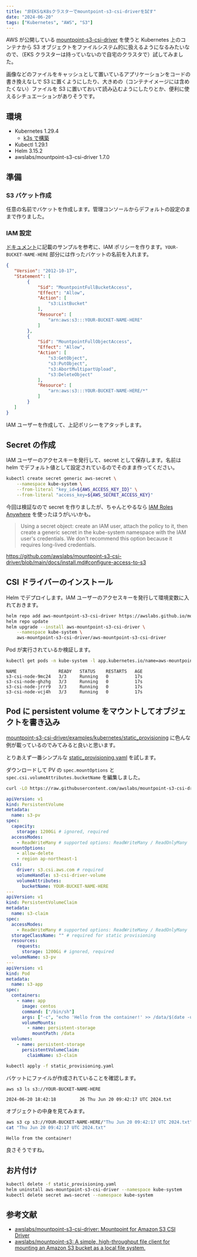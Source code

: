 ```yaml
---
title: "非EKSなK8sクラスターでmountpoint-s3-csi-driverを試す"
date: "2024-06-20"
tags: ["Kubernetes", "AWS", "S3"]
---
```


AWS が公開している [mountpoint-s3-csi-driver](https://github.com/awslabs/mountpoint-s3-csi-driver) を使うと Kubernetes 上のコンテナから S3 オブジェクトをファイルシステム的に扱えるようになるみたいなので、（EKS クラスターは持っていないので自宅のクラスタで）試してみました。

画像などのファイルをキャッシュとして置いているアプリケーションをコードの書き換えなしで S3 に置くようにしたり、大きめの（コンテナイメージには含めたくない）ファイルを S3 に置いておいて読み込むようにしたりとか、便利に使えるシチュエーションがありそうです。

## 環境

* Kubernetes 1.29.4
  * [k3s で構築](/posts/2023/06/k3s-setup)
* Kubectl 1.29.1
* Helm 3.15.2
* awslabs/mountpoint-s3-csi-driver 1.7.0

## 準備

### S3 バケット作成

任意の名前でバケットを作成します。管理コンソールからデフォルトの設定のままで作りました。

### IAM 設定

[ドキュメント](https://github.com/awslabs/mountpoint-s3/blob/main/doc/CONFIGURATION.md#iam-permissions)に記載のサンプルを参考に、IAM ポリシーを作ります。`YOUR-BUCKET-NAME-HERE` 部分には作ったバケットの名前を入れます。

```json
{
   "Version": "2012-10-17",
   "Statement": [
        {
            "Sid": "MountpointFullBucketAccess",
            "Effect": "Allow",
            "Action": [
                "s3:ListBucket"
            ],
            "Resource": [
                "arn:aws:s3:::YOUR-BUCKET-NAME-HERE"
            ]
        },
        {
            "Sid": "MountpointFullObjectAccess",
            "Effect": "Allow",
            "Action": [
                "s3:GetObject",
                "s3:PutObject",
                "s3:AbortMultipartUpload",
                "s3:DeleteObject"
            ],
            "Resource": [
                "arn:aws:s3:::YOUR-BUCKET-NAME-HERE/*"
            ]
        }
   ]
}
```

IAM ユーザーを作成して、上記ポリシーをアタッチします。

## Secret の作成

IAM ユーザーのアクセスキーを発行して、secret として保存します。名前は helm でデフォルト値として設定されているのでそのまま作ってください。

```sh
kubectl create secret generic aws-secret \
    --namespace kube-system \
    --from-literal "key_id=${AWS_ACCESS_KEY_ID}" \
    --from-literal "access_key=${AWS_SECRET_ACCESS_KEY}"
```

今回は検証なので secret を作りましたが、ちゃんとやるなら [IAM Roles Anywhere](https://aws.amazon.com/jp/blogs/news/extend-aws-iam-roles-to-workloads-outside-of-aws-with-iam-roles-anywhere/) を使ったほうがいいかも。

> Using a secret object: create an IAM user, attach the policy to it, then create a generic secret in the kube-system namespace with the IAM user's credentials. We don't recommend this option because it requires long-lived credentials.

https://github.com/awslabs/mountpoint-s3-csi-driver/blob/main/docs/install.md#configure-access-to-s3

## CSI ドライバーのインストール

Helm でデプロイします。IAM ユーザーのアクセスキーを発行して環境変数に入れておきます。

```sh
helm repo add aws-mountpoint-s3-csi-driver https://awslabs.github.io/mountpoint-s3-csi-driver
helm repo update
helm upgrade --install aws-mountpoint-s3-csi-driver \
    --namespace kube-system \
    aws-mountpoint-s3-csi-driver/aws-mountpoint-s3-csi-driver
```

Pod が実行されているか検証します。

```sh
kubectl get pods -n kube-system -l app.kubernetes.io/name=aws-mountpoint-s3-csi-driver
```

```
NAME                READY   STATUS    RESTARTS   AGE
s3-csi-node-9mc24   3/3     Running   0          17s
s3-csi-node-ghzhg   3/3     Running   0          17s
s3-csi-node-jrrr9   3/3     Running   0          17s
s3-csi-node-vcj4h   3/3     Running   0          17s
```

## Pod に persistent volume をマウントしてオブジェクトを書き込み

[mountpoint-s3-csi-driver/examples/kubernetes/static_provisioning](https://github.com/awslabs/mountpoint-s3-csi-driver/tree/main/examples/kubernetes/static_provisioning) に色んな例が載っているのでみてみると良いと思います。

とりあえず一番シンプルな [static_provisioning.yaml](https://github.com/awslabs/mountpoint-s3-csi-driver/blob/main/examples/kubernetes/static_provisioning/static_provisioning.yaml) を試します。

ダウンロードして PV の `spec.mountOptions` と `spec.csi.volumeAttributes.bucketName` を編集しました。

```sh
curl -LO https://raw.githubusercontent.com/awslabs/mountpoint-s3-csi-driver/main/examples/kubernetes/static_provisioning/static_provisioning.yaml
```

```yaml
apiVersion: v1
kind: PersistentVolume
metadata:
  name: s3-pv
spec:
  capacity:
    storage: 1200Gi # ignored, required
  accessModes:
    - ReadWriteMany # supported options: ReadWriteMany / ReadOnlyMany
  mountOptions:
    - allow-delete
    - region ap-northeast-1
  csi:
    driver: s3.csi.aws.com # required
    volumeHandle: s3-csi-driver-volume
    volumeAttributes:
      bucketName: YOUR-BUCKET-NAME-HERE
---
apiVersion: v1
kind: PersistentVolumeClaim
metadata:
  name: s3-claim
spec:
  accessModes:
    - ReadWriteMany # supported options: ReadWriteMany / ReadOnlyMany
  storageClassName: "" # required for static provisioning
  resources:
    requests:
      storage: 1200Gi # ignored, required
  volumeName: s3-pv
---
apiVersion: v1
kind: Pod
metadata:
  name: s3-app
spec:
  containers:
    - name: app
      image: centos
      command: ["/bin/sh"]
      args: ["-c", "echo 'Hello from the container!' >> /data/$(date -u).txt; tail -f /dev/null"]
      volumeMounts:
        - name: persistent-storage
          mountPath: /data
  volumes:
    - name: persistent-storage
      persistentVolumeClaim:
        claimName: s3-claim
```

```sh
kubectl apply -f static_provisioning.yaml
```

バケットにファイルが作成されていることを確認します。

```sh
aws s3 ls s3://YOUR-BUCKET-NAME-HERE
```

```
2024-06-20 18:42:18         26 Thu Jun 20 09:42:17 UTC 2024.txt
```

オブジェクトの中身を見てみます。

```sh
aws s3 cp s3://YOUR-BUCKET-NAME-HERE/"Thu Jun 20 09:42:17 UTC 2024.txt" ./
cat "Thu Jun 20 09:42:17 UTC 2024.txt"
```

```
Hello from the container!
```

良さそうですね。

## お片付け

```sh
kubectl delete -f static_provisioning.yaml
helm uninstall aws-mountpoint-s3-csi-driver --namespace kube-system
kubectl delete secret aws-secret --namespace kube-system
```

## 参考文献

* [awslabs/mountpoint-s3-csi-driver: Mountpoint for Amazon S3 CSI Driver](https://github.com/awslabs/mountpoint-s3-csi-driver)
* [awslabs/mountpoint-s3: A simple, high-throughput file client for mounting an Amazon S3 bucket as a local file system.](https://github.com/awslabs/mountpoint-s3/tree/main)
